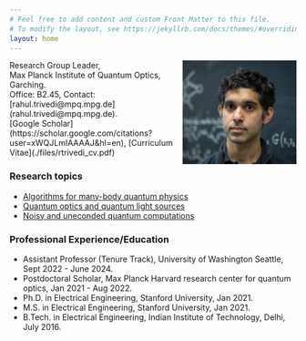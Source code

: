 ```yaml
---
# Feel free to add content and custom Front Matter to this file.
# To modify the layout, see https://jekyllrb.com/docs/themes/#overriding-theme-defaults
layout: home
---
```

<img style="float: right;"  src="./files/rahul.jpeg" width="200"/>
Research Group Leader,<br />
Max Planck Institute of Quantum Optics, Garching.<br />
Office: B2.45, Contact: [rahul.trivedi@mpq.mpg.de](rahul.trivedi@mpq.mpg.de).<br />
[Google Scholar](https://scholar.google.com/citations?user=xWQJLmIAAAAJ&hl=en), [Curriculum Vitae](./files/rtrivedi_cv.pdf)
<br />


### Research topics 
- [Algorithms for many-body quantum physics](./research/#MBQP)
- [Quantum optics and quantum light sources](./research/#QO)
- [Noisy and uneconded quantum computations](./research/#NQC)


### Professional Experience/Education
- Assistant Professor (Tenure Track), University of Washington Seattle, Sept 2022 - June 2024.
- Postdoctoral Scholar, Max Planck Harvard research center for quantum optics, Jan 2021 - Aug 2022.      
- Ph.D. in Electrical Engineering, Stanford University, Jan 2021.
- M.S. in Electrical Engineering, Stanford University, Jan 2021.
- B.Tech. in Electrical Engineering, Indian Institute of Technology, Delhi, July 2016.

